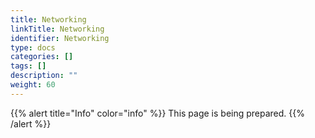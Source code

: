 ```yaml
---
title: Networking
linkTitle: Networking
identifier: Networking
type: docs
categories: []
tags: []
description: ""
weight: 60
---
```


{{% alert title="Info" color="info" %}}
This page is being prepared.
{{% /alert %}}

